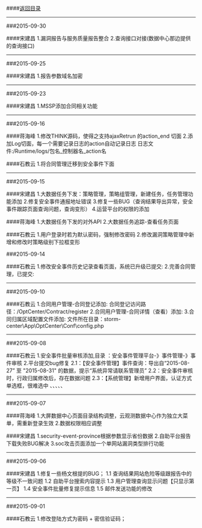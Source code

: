 ####[返回目录](logs?xKey=sakoo.jiang)


<hr>
###2015-09-30

####宋建昌
    1.漏洞报告与服务质量报告整合
    2.查询接口对接(数据中心那边提供的查询接口)

<hr>
###2015-09-25

####宋建昌
    1.报告参数域名加密

<hr>

###2015-09-23

####宋建昌
    1.MSSP添加合同相关功能

<hr>

###2015-09-16

####蒋海峰
    1.修改THINK源码，使得之支持ajaxRetrun 的action_end 切面
    2.添加Log切面，每一个需要记录日志的action自动记录日志 日志文件:/Runtime/logs/包名_控制器名_action名

####石教云
    1.将合同管理迁移到安全事件下面


<hr>
###2015-09-15

####宋建昌
    1.大数据任务下发：策略管理，策略组管理，新建任务，任务管理功能添加
    2.修复安全事件通报地址错误
    3.修复一些BUG（查询结果导出异常，安全事件跟踪页面查询问题，查询变形）
    4.运营平台的权限的添加

####蒋海峰
    1.大数据任务下发的对外API
    2.大数据任务追踪-查看任务页面

####石教云
    1.用户登录时若为默认密码，强制修改密码
    2.修改漏洞策略管理中新增和修改时策略级别下拉框变形


###2015-09-14

####石教云
    1.修改安全事件历史记录查看页面，系统已升级已提交:
    2.完善合同管理，已提交:

<hr>
###2015-09-10

####石教云
    1.合同用户管理-合同登记添加:
        合同登记访问路径：/OptCenter/Contract/register
    2.合同用户管理-合同详情（查看）添加:
    3.合同归属区域配置文件添加:
        文件所在目录：storm-center\App\OptCenter\Conf\config.php


<hr>
###2015-09-08

####石教云
    1.安全事件批量审核添加,目录 ：安全事件管理平台-》事件管理-》事件审核
    2.平台提交bug修复
        2.1：【安全事件管理】事件查询：导出自“2015-08-27” 至 "2015-08-31" 的数据，提示“系统异常请联系管理员”
        2.2：安全事件审核时，行政归属修改后，存在数据问题
        2.3：【系统管理】新增用户界面，认证方式单选框，很难选中
        、、、、、

<hr>
###2015-09-07

####蒋海峰
    1.大屏数据中心页面目录结构调整，云观测数据中心作为独立大菜单，需重新登录生效
    2.数据权限相应调整

####宋建昌
    1.security-event-province根据参数显示省份数据
    2.自助平台报告下载失败BUG解决
    3.soc攻击页面添加一个单网站漏洞类型排行功能

<hr>
###2015-09-06

####宋建昌
    1.修复一些杨文根提的BUG；
      1.1 查询结果网站危险等级跟报告中的等级不一致问题
      1.2 自助平台搜索内容提示
      1.3 用户管理查询显示问题【只显示第一页】
      1.4 安全事件批量修复提示信息
      1.5 邮件发送功能的修改

<hr>
###2015-09-01

####石教云
    1.修改登陆方式为密码 + 密信验证码；



